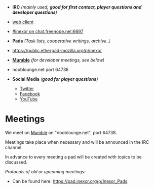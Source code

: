 * **IRC** _(mainly used, **good for first contact, player questions and developer questions**)_
 * [web client](https://webchat.freenode.net/?channels=#inexor)
 * [#inexor on chat.freenode.net:6697](irc://chat.freenode.net:6697/#inexor)

* **Pads** _(Task lists, cooperative writings, archive..)_
 * https://public.etherpad-mozilla.org/p/inexor

* [**Mumble**](https://www.mumble.info/) _(for developer meetings, see below)_
 * nooblounge.net port 64738

* **Social Media** _(**good for player questions**)_
  * [Twitter](https://twitter.com/inexorgame)
  * [Facebook](https://www.facebook.com/inexorgame)
  * [YouTube](https://www.youtube.com/channel/UCKOcY8wxvWq8pGLcESSpfhw)

# Meetings

We meet on [Mumble](https://github.com/mumble-voip/mumble) on "nooblounge.net", port 64738.

Meetings take place when necessary and will be announced in the IRC channel.

In advance to every meeting a pad will be created with topics to be discussed.

_Protocols of old or upcoming meetings:_ 
* Can be found here: https://pad.inexor.org/p/Inexor_Pads
